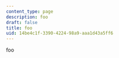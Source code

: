 ```yaml
---
content_type: page
description: foo
draft: false
title: foo
uid: 14be4c1f-3390-4224-98a9-aaa1d43a5ff6
---
```

foo